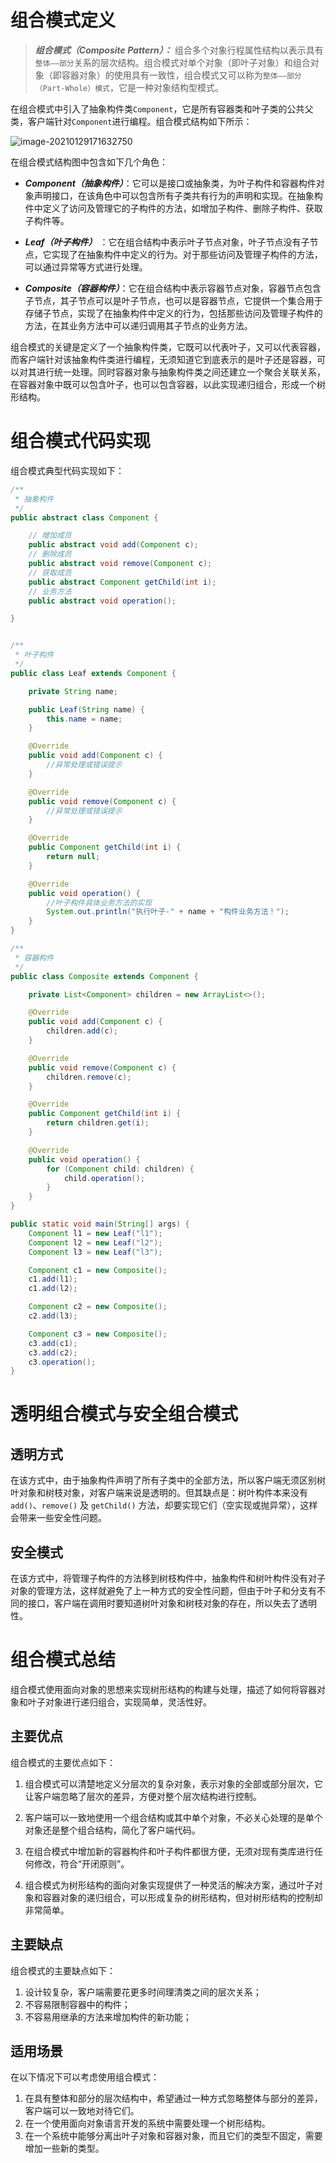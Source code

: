 # 组合模式定义



> ***组合模式（Composite Pattern）：*** 组合多个对象行程属性结构以表示具有`整体——部分`关系的层次结构。组合模式对单个对象（即叶子对象）和组合对象（即容器对象）的使用具有一致性，组合模式又可以称为`整体——部分（Part-Whole）模式`，它是一种对象结构型模式。



在组合模式中引入了抽象构件类`Component`，它是所有容器类和叶子类的公共父类，客户端针对`Component`进行编程。组合模式结构如下所示：

![image-20210129171632750](images/image-20210129171632750.png)



在组合模式结构图中包含如下几个角色：

- ***Component（抽象构件）***：它可以是接口或抽象类，为叶子构件和容器构件对象声明接口，在该角色中可以包含所有子类共有行为的声明和实现。在抽象构件中定义了访问及管理它的子构件的方法，如增加子构件、删除子构件、获取子构件等。

- ***Leaf（叶子构件）*** ：它在组合结构中表示叶子节点对象，叶子节点没有子节点，它实现了在抽象构件中定义的行为。对于那些访问及管理子构件的方法，可以通过异常等方式进行处理。

- ***Composite（容器构件）***：它在组合结构中表示容器节点对象，容器节点包含子节点，其子节点可以是叶子节点，也可以是容器节点，它提供一个集合用于存储子节点，实现了在抽象构件中定义的行为，包括那些访问及管理子构件的方法，在其业务方法中可以递归调用其子节点的业务方法。



组合模式的关键是定义了一个抽象构件类，它既可以代表叶子，又可以代表容器，而客户端针对该抽象构件类进行编程，无须知道它到底表示的是叶子还是容器，可以对其进行统一处理。同时容器对象与抽象构件类之间还建立一个聚合关联关系，在容器对象中既可以包含叶子，也可以包含容器，以此实现递归组合，形成一个树形结构。



# 组合模式代码实现

组合模式典型代码实现如下：

```java
/**
 * 抽象构件
 */
public abstract class Component {

    // 增加成员
    public abstract void add(Component c);
    // 删除成员
    public abstract void remove(Component c);
    // 获取成员
    public abstract Component getChild(int i); 
    // 业务方法
    public abstract void operation();

}


/**
 * 叶子构件
 */
public class Leaf extends Component {

    private String name;

    public Leaf(String name) {
        this.name = name;
    }

    @Override
    public void add(Component c) {
        //异常处理或错误提示
    }

    @Override
    public void remove(Component c) {
        //异常处理或错误提示
    }

    @Override
    public Component getChild(int i) {
        return null;
    }

    @Override
    public void operation() {
        //叶子构件具体业务方法的实现
        System.out.println("执行叶子-" + name + "构件业务方法！");
    }
}

/**
 * 容器构件
 */
public class Composite extends Component {

    private List<Component> children = new ArrayList<>();

    @Override
    public void add(Component c) {
        children.add(c);
    }

    @Override
    public void remove(Component c) {
        children.remove(c);
    }

    @Override
    public Component getChild(int i) {
        return children.get(i);
    }

    @Override
    public void operation() {
        for (Component child: children) {
            child.operation();
        }
    }
}

public static void main(String[] args) {
    Component l1 = new Leaf("l1");
    Component l2 = new Leaf("l2");
    Component l3 = new Leaf("l3");

    Component c1 = new Composite();
    c1.add(l1);
    c1.add(l2);

    Component c2 = new Composite();
    c2.add(l3);

    Component c3 = new Composite();
    c3.add(c1);
    c3.add(c2);
    c3.operation();
}
```



# 透明组合模式与安全组合模式

##  透明方式

在该方式中，由于抽象构件声明了所有子类中的全部方法，所以客户端无须区别树叶对象和树枝对象，对客户端来说是透明的。但其缺点是：树叶构件本来没有 `add()`、`remove()` 及 `getChild()` 方法，却要实现它们（空实现或抛异常），这样会带来一些安全性问题。



## 安全模式

在该方式中，将管理子构件的方法移到树枝构件中，抽象构件和树叶构件没有对子对象的管理方法，这样就避免了上一种方式的安全性问题，但由于叶子和分支有不同的接口，客户端在调用时要知道树叶对象和树枝对象的存在，所以失去了透明性。



# 组合模式总结

  组合模式使用面向对象的思想来实现树形结构的构建与处理，描述了如何将容器对象和叶子对象进行递归组合，实现简单，灵活性好。



## 主要优点

组合模式的主要优点如下：

1. 组合模式可以清楚地定义分层次的复杂对象，表示对象的全部或部分层次，它让客户端忽略了层次的差异，方便对整个层次结构进行控制。

2. 客户端可以一致地使用一个组合结构或其中单个对象，不必关心处理的是单个对象还是整个组合结构，简化了客户端代码。
3. 在组合模式中增加新的容器构件和叶子构件都很方便，无须对现有类库进行任何修改，符合“开闭原则”。
4. 组合模式为树形结构的面向对象实现提供了一种灵活的解决方案，通过叶子对象和容器对象的递归组合，可以形成复杂的树形结构，但对树形结构的控制却非常简单。



## 主要缺点

组合模式的主要缺点如下：

1. 设计较复杂，客户端需要花更多时间理清类之间的层次关系；
2. 不容易限制容器中的构件；
3. 不容易用继承的方法来增加构件的新功能；

## 适用场景

在以下情况下可以考虑使用组合模式：

1. 在具有整体和部分的层次结构中，希望通过一种方式忽略整体与部分的差异，客户端可以一致地对待它们。
2. 在一个使用面向对象语言开发的系统中需要处理一个树形结构。
3. 在一个系统中能够分离出叶子对象和容器对象，而且它们的类型不固定，需要增加一些新的类型。